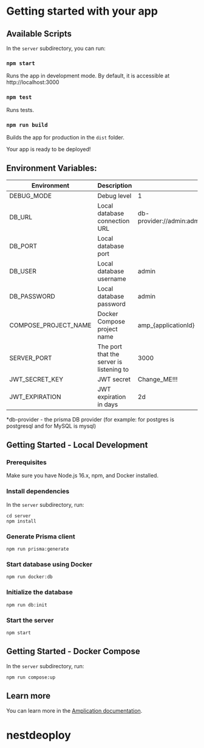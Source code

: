 # Getting started with your app

## Available Scripts

In the `server` subdirectory, you can run:

### `npm start`

Runs the app in development mode.
By default, it is accessible at http://localhost:3000

### `npm test`

Runs tests.

### `npm run build`

Builds the app for production in the `dist` folder.

Your app is ready to be deployed!

## Environment Variables:

| Environment          | Description                              | Value                                                      |
| -------------------- | ---------------------------------------- | ---------------------------------------------------------- |
| DEBUG_MODE           | Debug level                              | 1                                                          |
| DB_URL               | Local database connection URL            | db-provider://admin:admin@localhost:${DB_PORT}/\${DB_NAME} |
| DB_PORT              | Local database port                      |                                                            |
| DB_USER              | Local database username                  | admin                                                      |
| DB_PASSWORD          | Local database password                  | admin                                                      |
| COMPOSE_PROJECT_NAME | Docker Compose project name              | amp\_{applicationId}                                       |
| SERVER_PORT          | The port that the server is listening to | 3000                                                       |
| JWT_SECRET_KEY       | JWT secret                               | Change_ME!!!                                               |
| JWT_EXPIRATION       | JWT expiration in days                   | 2d                                                         |

\*db-provider - the prisma DB provider (for example: for postgres is postgresql and for MySQL is mysql)

## Getting Started - Local Development

### Prerequisites

Make sure you have Node.js 16.x, npm, and Docker installed.

### Install dependencies

In the `server` subdirectory, run:

```console
cd server
npm install
```

### Generate Prisma client

```console
npm run prisma:generate
```

### Start database using Docker

```console
npm run docker:db
```

### Initialize the database

```console
npm run db:init
```

### Start the server

```console
npm start
```

## Getting Started - Docker Compose

In the `server` subdirectory, run:

```console
npm run compose:up
```

## Learn more

You can learn more in the [Amplication documentation](https://docs.amplication.com/guides/getting-started).
# nestdeoploy
